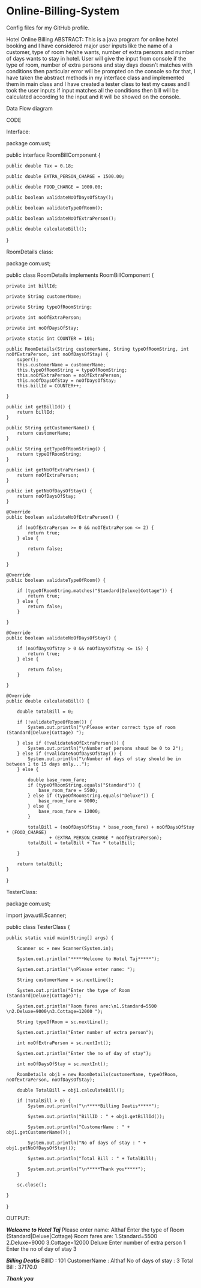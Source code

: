 # Online-Billing-System
Config files for my GitHub profile.

Hotel Online Billing
ABSTRACT:
This is a java program for online hotel booking and I have considered major user inputs like the name of a customer, type of room he/she wants, number of extra persons and number of days wants to stay in hotel. User will give the input from console if the type of room, number of extra persons and stay days doesn’t matches with conditions then particular error will be prompted on the console so for that, I have taken the abstract methods in my interface class and implemented them in main class and I have created a tester class to test my cases  and I took the user inputs if input matches all the conditions then bill will be calculated according to the input and it will be showed on the console.


















Data Flow diagram
 


CODE


 Interface: 

package com.ust;

public interface RoomBillComponent {

	public double Tax = 0.18;

	public double EXTRA_PERSON_CHARGE = 1500.00;

	public double FOOD_CHARGE = 1000.00;

	public boolean validateNoOfDaysOfStay();

	public boolean validateTypeOfRoom();

	public boolean validateNoOfExtraPerson();

	public double calculateBill();

}



RoomDetails class:

package com.ust;

public class RoomDetails implements RoomBillComponent {

	private int billId;

	private String customerName;

	private String typeOfRoomString;

	private int noOfExtraPerson;

	private int noOfDaysOfStay;

	private static int COUNTER = 101;

	public RoomDetails(String customerName, String typeOfRoomString, int noOfExtraPerson, int noOfDaysOfStay) {
		super();
		this.customerName = customerName;
		this.typeOfRoomString = typeOfRoomString;
		this.noOfExtraPerson = noOfExtraPerson;
		this.noOfDaysOfStay = noOfDaysOfStay;
		this.billId = COUNTER++;

	}

	public int getBillId() {
		return billId;
	}

	public String getCustomerName() {
		return customerName;
	}

	public String getTypeOfRoomString() {
		return typeOfRoomString;
	}

	public int getNoOfExtraPerson() {
		return noOfExtraPerson;
	}

	public int getNoOfDaysOfStay() {
		return noOfDaysOfStay;
	}

	@Override
	public boolean validateNoOfExtraPerson() {

		if (noOfExtraPerson >= 0 && noOfExtraPerson <= 2) {
			return true;
		} else {

			return false;
		}

	}

	@Override
	public boolean validateTypeOfRoom() {

		if (typeOfRoomString.matches("Standard|Deluxe|Cottage")) {
			return true;
		} else {
			return false;
		}

	}

	@Override
	public boolean validateNoOfDaysOfStay() {

		if (noOfDaysOfStay > 0 && noOfDaysOfStay <= 15) {
			return true;
		} else {

			return false;
		}

	}

	@Override
	public double calculateBill() {

		double totalBill = 0;

		if (!validateTypeOfRoom()) {
			System.out.println("\nPlease enter correct type of room (Standard|Deluxe|Cottage) ");

		} else if (!validateNoOfExtraPerson()) {
			System.out.println("\nNumber of persons shoud be 0 to 2");
		} else if (!validateNoOfDaysOfStay()) {
			System.out.println("\nNumber of days of stay should be in between 1 to 15 days only...");
		} else {

			double base_room_fare;
			if (typeOfRoomString.equals("Standard")) {
				base_room_fare = 5500;
			} else if (typeOfRoomString.equals("Deluxe")) {
				base_room_fare = 9000;
			} else {
				base_room_fare = 12000;
			}

			totalBill = (noOfDaysOfStay * base_room_fare) + noOfDaysOfStay * (FOOD_CHARGE)
					+ (EXTRA_PERSON_CHARGE * noOfExtraPerson);
			totalBill = totalBill + Tax * totalBill;

		}

		return totalBill;
	}

}




TesterClass:

package com.ust;

import java.util.Scanner;

public class TesterClass {

	public static void main(String[] args) {

		Scanner sc = new Scanner(System.in);

		System.out.println("*****Welcome to Hotel Taj*****");

		System.out.println("\nPlease enter name: ");

		String customerName = sc.nextLine();

		System.out.println("Enter the type of Room (Standard|Deluxe|Cottage)");

		System.out.println("Room fares are:\n1.Standard=5500 \n2.Deluxe=9000\n3.Cottage=12000 ");

		String typeOfRoom = sc.nextLine();

		System.out.println("Enter number of extra person");

		int noOfExtraPerson = sc.nextInt();

		System.out.println("Enter the no of day of stay");

		int noOfDaysOfStay = sc.nextInt();

		RoomDetails obj1 = new RoomDetails(customerName, typeOfRoom, noOfExtraPerson, noOfDaysOfStay);

		double TotalBill = obj1.calculateBill();

		if (TotalBill > 0) {
			System.out.println("\n*****Billing Deatis*****");

			System.out.println("BillID : " + obj1.getBillId());

			System.out.println("CustomerName : " + obj1.getCustomerName());

			System.out.println("No of days of stay : " + obj1.getNoOfDaysOfStay());

			System.out.println("Total Bill : " + TotalBill);

			System.out.println("\n*****Thank you*****");
		}

		sc.close();

	}
}




OUTPUT:
 
*****Welcome to Hotel Taj*****
Please enter name:
Althaf
Enter the type of Room (Standard|Deluxe|Cottage)
Room fares are:
1.Standard=5500
2.Deluxe=9000
3.Cottage=12000
Deluxe
Enter number of extra person
1
Enter the no of day of stay
3
 
*****Billing Deatis*****
BillID : 101
CustomerName : Althaf
No of days of stay : 3
Total Bill : 37170.0
 
*****Thank you*****
 

